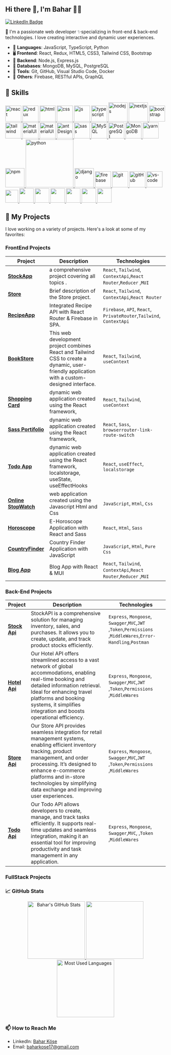 ## Hi there 👋, I'm Bahar 👩‍💻

[![LinkedIn Badge](https://img.shields.io/badge/-Bahar_Köse-%230077B5.svg?&style=for-the-badge&logo=linkedin&logoColor=white)](https://www.linkedin.com/in/baharkose/) 



🌈 I'm a passionate web developer ✨specializing in front-end & back-end technologies. I love creating interactive and dynamic user experiences.

- 📜 **Languages**: JavaScript, TypeScript, Python
- 🖥️ **Frontend**: React, Redux, HTML5, CSS3, Tailwind CSS, Bootstrap
- 🔌 **Backend**: Node.js, Express.js
- 💾 **Databases**: MongoDB, MySQL, PostgreSQL
- 🔧 **Tools**: Git, GitHub, Visual Studio Code, Docker
- 🌟 **Others**: Firebase, RESTful APIs, GraphQL



## 🚀 Skills
<p>
<a href="#" target="_blank"> <img src="https://cdn.icon-icons.com/icons2/2415/PNG/512/react_original_wordmark_logo_icon_146375.png" alt="react" width="50"/> </a> 
<a href="#" target="_blank"> <img src="https://user-images.githubusercontent.com/25181517/187896150-cc1dcb12-d490-445c-8e4d-1275cd2388d6.png" alt="redux" width="50"/> </a> 
<a href="#" target="_blank"> <img src="https://www.svgrepo.com/show/353884/html-5.svg" alt="html" height="50"/> </a> 
<a href="#" target="_blank"> <img src="https://www.svgrepo.com/show/303263/css3-logo.svg" alt="css" height="50"/> </a> 
<a href="#" target="_blank"> <img src="https://cdn.icon-icons.com/icons2/2108/PNG/512/javascript_icon_130900.png" alt="js" height="50"/> </a> 
  <a href="#" target="_blank"> <img src="https://user-images.githubusercontent.com/25181517/183890598-19a0ac2d-e88a-4005-a8df-1ee36782fde1.png" alt="typescript" height="50"/> </a> 
  <a href="#" target="_blank"> <img src="https://user-images.githubusercontent.com/25181517/183568594-85e280a7-0d7e-4d1a-9028-c8c2209e073c.png" alt="nodejs" height="60"/> </a> 
  <a href="#" target="_blank"> <img src="https://github.com/marwin1991/profile-technology-icons/assets/136815194/5f8c622c-c217-4649-b0a9-7e0ee24bd704" alt="nextjs" height="60"/> </a> 
<a href="#" target="_blank"> <img src="https://user-images.githubusercontent.com/25181517/183898054-b3d693d4-dafb-4808-a509-bab54cf5de34.png" alt="bootstrap" height="50"/> </a> 
<a href="#" target="_blank"> <img src="https://user-images.githubusercontent.com/25181517/202896760-337261ed-ee92-4979-84c4-d4b829c7355d.png" alt="tailwind" height="50"/> </a> 
  <a href="#" target="_blank"> <img src="https://user-images.githubusercontent.com/25181517/190887639-d0ba4ec9-ddbe-45dd-bea1-4db83846503e.png" alt="materialUI" height="50"/> </a> 
<a href="#" target="_blank"> <img src="https://user-images.githubusercontent.com/25181517/189716630-fe6c084c-6c66-43af-aa49-64c8aea4a5c2.png" alt="materialUI" height="50"/> </a> 
  <a href="#" target="_blank"> <img src="https://user-images.githubusercontent.com/25181517/190887795-99cb0921-e57f-430b-a111-e165deedaa36.png" alt="antDesign" height="50"/> </a> 
<a href="#" target="_blank"> <img src="https://user-images.githubusercontent.com/25181517/192158956-48192682-23d5-4bfc-9dfb-6511ade346bc.png" alt="sass" height="50"/> </a> 
<a href="#" target="_blank"> <img src="https://cdn.icon-icons.com/icons2/2415/PNG/512/mysql_original_wordmark_logo_icon_146417.png" alt="MySQL" height="50"/> </a> 
<a href="#" target="_blank"> <img src="https://www.vectorlogo.zone/logos/postgresql/postgresql-ar21.svg" alt="PostgreSQL" height="50"/> </a> 
<a href="#" target="_blank"> <img src="https://www.vectorlogo.zone/logos/mongodb/mongodb-ar21.svg" alt="MongoDB" height="50"/> </a> 
<a href="#" target="_blank"> <img src="https://user-images.githubusercontent.com/25181517/183049794-a3dfaddd-22ee-4ffe-b0b4-549ccd4879f9.png" alt="yarn" height="50"/> </a>
<a href="#" target="_blank"> <img src="https://user-images.githubusercontent.com/25181517/121401671-49102800-c959-11eb-9f6f-74d49a5e1774.png" alt="npm" height="60"/> </a> 
<a href="#" target="_blank"> <img src="https://www.python.org/static/img/python-logo.png" alt="python" width="150"/> </a>  
<a href="#" target="_blank"> <img src="https://cdn.icon-icons.com/icons2/2415/PNG/512/django_plain_logo_icon_146558.png" alt="django" height="60"/> </a> 
<a href="#" target="_blank"> <img src="https://user-images.githubusercontent.com/25181517/189716855-2c69ca7a-5149-4647-936d-780610911353.png" alt="firebase" height="50"/> </a> 
<a href="#" target="_blank"> <img src="https://www.vectorlogo.zone/logos/git-scm/git-scm-icon.svg" alt="git" height="50"/> </a> 
<a href="#" target="_blank"> <img src="https://www.svgrepo.com/show/349375/github.svg" alt="gitHub" height="50"/> </a> 
<a href="#" target="_blank"> <img src="https://user-images.githubusercontent.com/25181517/192108891-d86b6220-e232-423a-bf5f-90903e6887c3.png" alt="vs-code" height="50"/> </a> 
<a href="#" target="_blank"> <img src="https://user-images.githubusercontent.com/25181517/183912952-83784e94-629d-4c34-a961-ae2ae795b662.png" height="40"/> </a>
<a href="#" target="_blank"> <img src="https://www.svgrepo.com/show/354354/slack-icon.svg" height="45"/> </a>
<a href="#" target="_blank"> <img src="https://user-images.githubusercontent.com/25181517/192109061-e138ca71-337c-4019-8d42-4792fdaa7128.png" height="45"/> </a>
<a href="#" target="_blank"> <img src="https://user-images.githubusercontent.com/25181517/186884152-ae609cca-8cf1-4175-8d60-1ce1fa078ca2.png" height="45"/> </a>
<a href="#" target="_blank"> <img src="https://user-images.githubusercontent.com/25181517/183911544-95ad6ba7-09bf-4040-ac44-0adafedb9616.png" height="45"/> </a>
  <a href="#" target="_blank"> <img src="https://user-images.githubusercontent.com/68279555/200387386-276c709f-380b-46cc-81fd-f292985927a8.png" height="45"/> </a>
   <a href="#" target="_blank"> <img src="https://user-images.githubusercontent.com/25181517/117207330-263ba280-adf4-11eb-9b97-0ac5b40bc3be.png" height="45"/> </a>

## 🚀 My Projects
I love working on a variety of projects. Here's a look at some of my favorites:

### FrontEnd Projects


| Project | Description | Technologies | 
| ------- | ----------- | ------------ |
| **[StockApp](https://github.com/baharkose/stock-app.git)** |a comprehensive project covering all topics . | `React`, `Tailwind`, `ContextApi`,`React Router`,`Reducer` ,`MUI`|
| **[Store](https://github.com/baharkose/cstore)** | Brief description of the Store project. | `React`, `Tailwind`, `ContextApi`,`React Router` | 
| **[RecipeApp](https://github.com/baharkose/recipeapp)** | Integrated Recipe API with React Router & Firebase in SPA. | `Firebase`, `API`, `React`, `PrivateRouter`,`Tailwind`, `ContextApi` |
| **[BookStore](https://bookstrore.vercel.app/)** | This web development project combines React and Tailwind CSS to create a dynamic, user-friendly application with a custom-designed interface. | `React`, `Tailwind`, `useContext` |
| **[Shopping Card](https://shoppingcard-ashen.vercel.app/)** |  dynamic web application created using the React framework,  | `React`, `Tailwind`, `useContext` | 
| **[Sass Portifolio](https://sassportifolio-kle5n5uv8-baharkose.vercel.app/)** |  dynamic web application created using the React framework,  | `React`, `Sass`, `browserrouter-link-route-switch` | 
| **[Todo App](https://todo-xi-swart.vercel.app/)** |  dynamic web application created using the React framework, localstorage, useState, useEffectHooks | `React`, `useEffect`, `localstorage` |
| **[Online StopWatch](https://baharkose.github.io/Online-StopWatch/)** |   web application created using the Javascript Html and Css | `JavaScript`, `Html`, `Css` |
| **[Horoscope](https://horoscope-ecru.vercel.app/)** |   E-Horoscope Application with React and Sass | `React`, `Html`, `Sass` |
| **[CountryFinder](https://baharkose.github.io/Find-The-Countries/)** |   Country Finder Application with JavaScript | `JavaScript`, `Html`, `Pure Css` |
| **[Blog App](https://github.com/baharkose/blogapp)** |  Blog App with React & MUI | `React`, `Tailwind`, `ContextApi`,`React Router`,`Reducer` ,`MUI` | 

### Back-End Projects

| Project | Description | Technologies |
| ------- | ----------- | ------------ |
| **[Stock Api](https://github.com/baharkose/StockAPI)** |StockAPI is a comprehensive solution for managing inventory, sales, and purchases. It allows you to create, update, and track product stocks efficiently. | `Express`, `Mongoose`, `Swagger`,`MVC`,`JWT` ,`Token`,`Permissions` ,`MiddleWares`,`Error-Handling`,`Postman`|
| **[Hotel Api](https://github.com/baharkose/HotelApi)** |Our Hotel API offers streamlined access to a vast network of global accommodations, enabling real-time booking and detailed information retrieval. Ideal for enhancing travel platforms and booking systems, it simplifies integration and boosts operational efficiency. | `Express`, `Mongoose`, `Swagger`,`MVC`,`JWT` ,`Token`,`Permissions` ,`MiddleWares` |
| **[Store Api](https://github.com/baharkose/Store)** |Our Store API provides seamless integration for retail management systems, enabling efficient inventory tracking, product management, and order processing. It’s designed to enhance e-commerce platforms and in-store technologies by simplifying data exchange and improving user experiences. | `Express`, `Mongoose`, `Swagger`,`MVC`,`JWT` ,`Token`,`Permissions` ,`MiddleWares` |
| **[Todo Api](https://github.com/baharkose/toDoServer2)** |Our Todo API allows developers to create, manage, and track tasks efficiently. It supports real-time updates and seamless integration, making it an essential tool for improving productivity and task management in any application. | `Express`, `Mongoose`, `Swagger`,`MVC`, ,`Token` ,`MiddleWares` |
### FullStack Projects


### 📈 GitHub Stats

<div align="center">
  <a href="https://github.com/baharkose">
    <img src="https://github-readme-stats.vercel.app/api?username=baharkose&show_icons=true&theme=radical" alt="Bahar's GitHub Stats" height="180em"/>
  </a>
  <a href="https://github.com/baharkose">
    <img src="https://github-readme-streak-stats.herokuapp.com/?user=baharkose&theme=radical" height="180em"/>
  </a>
</div>

<div align="center">
  <img src="https://github-readme-stats.vercel.app/api/top-langs/?username=baharkose&layout=compact&theme=radical" alt="Most Used Languages" height="180em"/>
</div>



### 📫 How to Reach Me

- LinkedIn: [Bahar Köse](https://www.linkedin.com/in/baharkose/)
- Email: [baharkose17@gmail.com](mailto:baharkose17@gmail.com)


